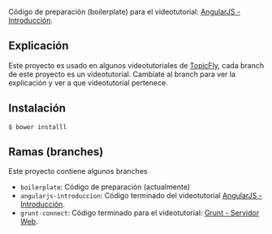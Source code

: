 Código de preparación (boilerplate) para el videotutorial: [AngularJS - Introducción](http://topicfly.io/videos/3-angularjs-introduccion).

## Explicación

Este proyecto es usado en algunos videotutoriales de [TopicFly](http://topicfly.io), cada branch de este proyecto es un videotutorial. Cambiate al branch para ver la explicación y ver a que videotutorial pertenece.

## Instalación

```
$ bower installl
```

## Ramas (branches)

Este proyecto contiene algunos branches

* ```boilerplate```: Código de preparación (actualmente)
* ```angularjs-introduccion```: Código terminado del videotutorial [AngularJS - Introducción](http://topicfly.io/videos/3-angularjs-introduccion).
* ```grunt-connect```: Código terminado para el videotutorial: [Grunt - Servidor Web](http://topicfly.io/videos/5-grunt-servidor-web).